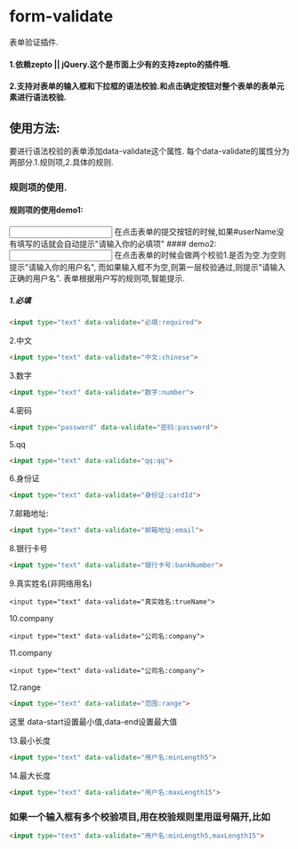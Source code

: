 # form-validate
表单验证插件.
#### 1.依赖zepto || jQuery.这个是市面上少有的支持zepto的插件哦.
#### 2.支持对表单的输入框和下拉框的语法校验.和点击确定按钮对整个表单的表单元素进行语法校验.
## 使用方法:
要进行语法校验的表单添加data-validate这个属性.
每个data-validate的属性分为两部分.1.规则项,2.具体的规则.
### 规则项的使用.

#### 规则项的使用demo1:

<input id="userName" type="text" data-validate="必填:required">
在点击表单的提交按钮的时候,如果#userName没有填写的话就会自动提示"请输入你的必填项"
#### demo2:
<input id="userName" type="text" data-validate="用户名:required,chinese">
在点击表单的时候会做两个校验1.是否为空.为空则提示"请输入你的用户名",
而如果输入框不为空,则第一层校验通过,则提示"请输入正确的用户名".
表单根据用户写的规则项,智能提示.

##### 1.必填
```html
<input type="text" data-validate="必填:required">
```
2.中文
```html
<input type="text" data-validate="中文:chinese">
```
3.数字
```html
<input type="text" data-validate="数字:number">
```
4.密码
```html
<input type="password" data-validate="密码:password">
```
5.qq
```html
<input type="text" data-validate="qq:qq">
```
6.身份证
```html
<input type="text" data-validate="身份证:cardId">
```
7.邮箱地址:
```html
<input type="text" data-validate="邮箱地址:email">
```
8.银行卡号
```html
<input type="text" data-validate="银行卡号:bankNumber">
```
9.真实姓名(非网络用名)
```真实姓名
<input type="text" data-validate="真实姓名:trueName">
```
10.company
```公司名
<input type="text" data-validate="公司名:company">
```
11.company
```公司名
<input type="text" data-validate="公司名:company">
```
12.range
```html
<input type="text" data-validate="范围:range">
```
这里
data-start设置最小值,data-end设置最大值

13.最小长度
```html
<input type="text" data-validate="用户名:minLength5">
```
14.最大长度
```html
<input type="text" data-validate="用户名:maxLength15">
```
### 如果一个输入框有多个校验项目,用在校验规则里用逗号隔开,比如
```html
<input type="text" data-validate="用户名:minLength5,maxLength15">
```